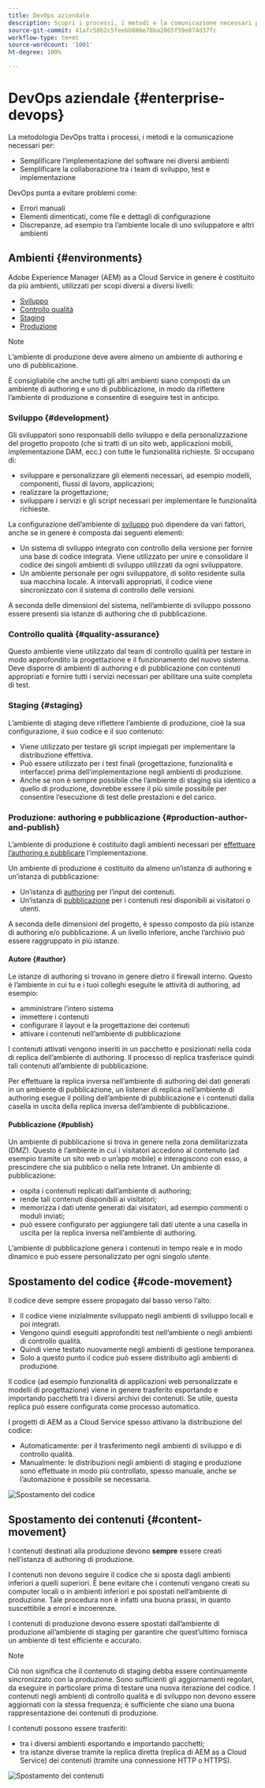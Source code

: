 ```yaml
---
title: DevOps aziendale
description: Scopri i processi, i metodi e la comunicazione necessari per semplificare l’implementazione e la collaborazione.
source-git-commit: 41afc50b2c5feebb086e78ba2065f59e874d37fc
workflow-type: tm+mt
source-wordcount: '1001'
ht-degree: 100%

---
```



# DevOps aziendale {#enterprise-devops}

La metodologia DevOps tratta i processi, i metodi e la comunicazione necessari per:

* Semplificare l’implementazione del software nei diversi ambienti
* Semplificare la collaborazione tra i team di sviluppo, test e implementazione

DevOps punta a evitare problemi come:

* Errori manuali
* Elementi dimenticati, come file e dettagli di configurazione
* Discrepanze, ad esempio tra l’ambiente locale di uno sviluppatore e altri ambienti

## Ambienti {#environments}

Adobe Experience Manager (AEM) as a Cloud Service in genere è costituito da più ambienti, utilizzati per scopi diversi a diversi livelli:

* [Sviluppo](#development)
* [Controllo qualità](#quality-assurance)
* [Staging](#staging)
* [Produzione](#production-author-and-publish)

>[!NOTE]
>
>L’ambiente di produzione deve avere almeno un ambiente di authoring e uno di pubblicazione.
>
>È consigliabile che anche tutti gli altri ambienti siano composti da un ambiente di authoring e uno di pubblicazione, in modo da riflettere l’ambiente di produzione e consentire di eseguire test in anticipo.

### Sviluppo {#development}

Gli sviluppatori sono responsabili dello sviluppo e della personalizzazione del progetto proposto (che si tratti di un sito web, applicazioni mobili, implementazione DAM, ecc.) con tutte le funzionalità richieste. Si occupano di:

* sviluppare e personalizzare gli elementi necessari, ad esempio modelli, componenti, flussi di lavoro, applicazioni;
* realizzare la progettazione;
* sviluppare i servizi e gli script necessari per implementare le funzionalità richieste.

La configurazione dell’ambiente di [sviluppo](/help/implementing/developing/introduction/development-guidelines.md) può dipendere da vari fattori, anche se in genere è composta dai seguenti elementi:

* Un sistema di sviluppo integrato con controllo della versione per fornire una base di codice integrata. Viene utilizzato per unire e consolidare il codice dei singoli ambienti di sviluppo utilizzati da ogni sviluppatore.
* Un ambiente personale per ogni sviluppatore, di solito residente sulla sua macchina locale. A intervalli appropriati, il codice viene sincronizzato con il sistema di controllo delle versioni.

A seconda delle dimensioni del sistema, nell’ambiente di sviluppo possono essere presenti sia istanze di authoring che di pubblicazione.

### Controllo qualità {#quality-assurance}

Questo ambiente viene utilizzato dal team di controllo qualità per testare in modo approfondito la progettazione e il funzionamento del nuovo sistema. Deve disporre di ambienti di authoring e di pubblicazione con contenuti appropriati e fornire tutti i servizi necessari per abilitare una suite completa di test.

### Staging {#staging}

L’ambiente di staging deve riflettere l’ambiente di produzione, cioè la sua configurazione, il suo codice e il suo contenuto:

* Viene utilizzato per testare gli script impiegati per implementare la distribuzione effettiva.
* Può essere utilizzato per i test finali (progettazione, funzionalità e interfacce) prima dell’implementazione negli ambienti di produzione.
* Anche se non è sempre possibile che l’ambiente di staging sia identico a quello di produzione, dovrebbe essere il più simile possibile per consentire l’esecuzione di test delle prestazioni e del carico.

### Produzione: authoring e pubblicazione {#production-author-and-publish}

L’ambiente di produzione è costituito dagli ambienti necessari per [effettuare l’authoring e pubblicare](/help/sites-cloud/authoring/getting-started/concepts.md) l’implementazione.

Un ambiente di produzione è costituito da almeno un’istanza di authoring e un’istanza di pubblicazione:

* Un’istanza di [authoring](#author) per l’input dei contenuti.
* Un’istanza di [pubblicazione](#publish) per i contenuti resi disponibili ai visitatori o utenti.

A seconda delle dimensioni del progetto, è spesso composto da più istanze di authoring e/o pubblicazione. A un livello inferiore, anche l’archivio può essere raggruppato in più istanze.

#### Autore {#author}

Le istanze di authoring si trovano in genere dietro il firewall interno. Questo è l’ambiente in cui tu e i tuoi colleghi eseguite le attività di authoring, ad esempio:

* amministrare l’intero sistema
* immettere i contenuti
* configurare il layout e la progettazione dei contenuti
* attivare i contenuti nell’ambiente di pubblicazione

I contenuti attivati vengono inseriti in un pacchetto e posizionati nella coda di replica dell’ambiente di authoring. Il processo di replica trasferisce quindi tali contenuti all’ambiente di pubblicazione.

Per effettuare la replica inversa nell’ambiente di authoring dei dati generati in un ambiente di pubblicazione, un listener di replica nell’ambiente di authoring esegue il polling dell’ambiente di pubblicazione e i contenuti dalla casella in uscita della replica inversa dell’ambiente di pubblicazione.

#### Pubblicazione {#publish}

Un ambiente di pubblicazione si trova in genere nella zona demilitarizzata (DMZ). Questo è l’ambiente in cui i visitatori accedono al contenuto (ad esempio tramite un sito web o un’app mobile) e interagiscono con esso, a prescindere che sia pubblico o nella rete Intranet. Un ambiente di pubblicazione:

* ospita i contenuti replicati dall’ambiente di authoring;
* rende tali contenuti disponibili ai visitatori;
* memorizza i dati utente generati dai visitatori, ad esempio commenti o moduli inviati;
* può essere configurato per aggiungere tali dati utente a una casella in uscita per la replica inversa nell’ambiente di authoring.

L’ambiente di pubblicazione genera i contenuti in tempo reale e in modo dinamico e può essere personalizzato per ogni singolo utente.

## Spostamento del codice {#code-movement}

Il codice deve sempre essere propagato dal basso verso l’alto:

* Il codice viene inizialmente sviluppato negli ambienti di sviluppo locali e poi integrati.
* Vengono quindi eseguiti approfonditi test nell’ambiente o negli ambienti di controllo qualità.
* Quindi viene testato nuovamente negli ambienti di gestione temporanea.
* Solo a questo punto il codice può essere distribuito agli ambienti di produzione.

Il codice (ad esempio funzionalità di applicazioni web personalizzate e modelli di progettazione) viene in genere trasferito esportando e importando pacchetti tra i diversi archivi dei contenuti. Se utile, questa replica può essere configurata come processo automatico.

I progetti di AEM as a Cloud Service spesso attivano la distribuzione del codice:

* Automaticamente: per il trasferimento negli ambienti di sviluppo e di controllo qualità.
* Manualmente: le distribuzioni negli ambienti di staging e produzione sono effettuate in modo più controllato, spesso manuale, anche se l’automazione è possibile se necessaria.

![Spostamento del codice](assets/code-movement.png)

## Spostamento dei contenuti {#content-movement}

I contenuti destinati alla produzione devono **sempre** essere creati nell’istanza di authoring di produzione.

I contenuti non devono seguire il codice che si sposta dagli ambienti inferiori a quelli superiori. È bene evitare che i contenuti vengano creati su computer locali o in ambienti inferiori e poi spostati nell’ambiente di produzione. Tale procedura non è infatti una buona prassi, in quanto suscettibile a errori e incoerenze.

I contenuti di produzione devono essere spostati dall’ambiente di produzione all’ambiente di staging per garantire che quest’ultimo fornisca un ambiente di test efficiente e accurato.

>[!NOTE]
>
>Ciò non significa che il contenuto di staging debba essere continuamente sincronizzato con la produzione. Sono sufficienti gli aggiornamenti regolari, da eseguire in particolare prima di testare una nuova iterazione del codice. I contenuti negli ambienti di controllo qualità e di sviluppo non devono essere aggiornati con la stessa frequenza; è sufficiente che siano una buona rappresentazione dei contenuti di produzione.

I contenuti possono essere trasferiti:

* tra i diversi ambienti esportando e importando pacchetti;
* tra istanze diverse tramite la replica diretta (replica di AEM as a Cloud Service) dei contenuti (tramite una connessione HTTP o HTTPS).

![Spostamento dei contenuti](assets/content-movement.png)